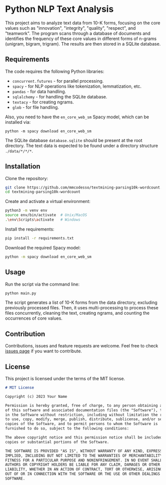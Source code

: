 # Python NLP Text Analysis

This project aims to analyze text data from 10-K forms, focusing on the core values such as "innovation", "integrity", "quality", "respect", and "teamwork". The program scans through a database of documents and identifies the frequency of these core values in different forms of n-grams (unigram, bigram, trigram). The results are then stored in a SQLite database.

## Requirements

The code requires the following Python libraries:
- `concurrent.futures` - for parallel processing.
- `spacy` - for NLP operations like tokenization, lemmatization, etc.
- `pandas` - for data handling.
- `sqlalchemy` - for handling the SQLite database.
- `textacy` - for creating ngrams.
- `glob` - for file handling.

Also, you need to have the `en_core_web_sm` Spacy model, which can be installed via:

```
python -m spacy download en_core_web_sm
```

The SQLite database `database.sqlite` should be present at the root directory. The text data is expected to be found under a directory structure `./data/*/*/*`.

## Installation

Clone the repository:

```bash
git clone https://github.com/mmcodesso/textmining-parsing10k-wordcount.git
cd textmining-parsing10k-wordcount
```

Create and activate a virtual environment:

```bash
python3 -m venv env
source env/bin/activate  # Unix/MacOS
.\env\Scripts\activate   # Windows
```

Install the requirements:

```bash
pip install -r requirements.txt
```

Download the required Spacy model:

```bash
python -m spacy download en_core_web_sm
```

## Usage

Run the script via the command line:

```bash
python main.py
```

The script generates a list of 10-K forms from the data directory, excluding previously processed files. Then, it uses multi-processing to process these files concurrently, cleaning the text, creating ngrams, and counting the occurrences of core values.

## Contribution

Contributions, issues and feature requests are welcome. Feel free to check [issues page](https://github.com/mmcodesso/textmining-parsing10k-wordcount/issues) if you want to contribute.

## License

This project is licensed under the terms of the MIT license.

```markdown
# MIT License

Copyright (c) 2023 Your Name

Permission is hereby granted, free of charge, to any person obtaining a copy
of this software and associated documentation files (the "Software"), to deal
in the Software without restriction, including without limitation the rights
to use, copy, modify, merge, publish, distribute, sublicense, and/or sell
copies of the Software, and to permit persons to whom the Software is
furnished to do so, subject to the following conditions:

The above copyright notice and this permission notice shall be included in all
copies or substantial portions of the Software.

THE SOFTWARE IS PROVIDED "AS IS", WITHOUT WARRANTY OF ANY KIND, EXPRESS OR
IMPLIED, INCLUDING BUT NOT LIMITED TO THE WARRANTIES OF MERCHANTABILITY,
FITNESS FOR A PARTICULAR PURPOSE AND NONINFRINGEMENT. IN NO EVENT SHALL THE
AUTHORS OR COPYRIGHT HOLDERS BE LIABLE FOR ANY CLAIM, DAMAGES OR OTHER
LIABILITY, WHETHER IN AN ACTION OF CONTRACT, TORT OR OTHERWISE, ARISING FROM,
OUT OF OR IN CONNECTION WITH THE SOFTWARE OR THE USE OR OTHER DEALINGS IN THE
SOFTWARE.
```